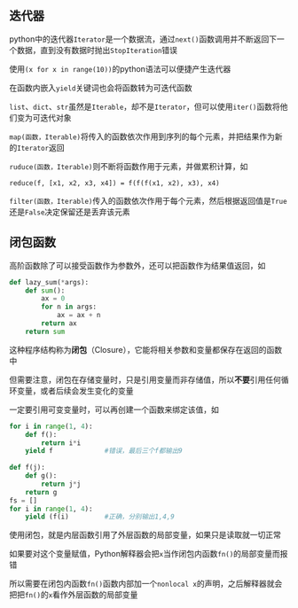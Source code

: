 ## 迭代器

python中的迭代器`Iterator`是一个数据流，通过`next()`函数调用并不断返回下一个数据，直到没有数据时抛出`StopIteration`错误

使用`(x for x in range(10))`的python语法可以便捷产生迭代器

在函数内嵌入`yield`关键词也会将函数转为可迭代函数

`list`、`dict`、`str`虽然是`Iterable`，却不是`Iterator`，但可以使用`iter()`函数将他们变为可迭代对象

`map(函数，Iterable)`将传入的函数依次作用到序列的每个元素，并把结果作为新的`Iterator`返回

`ruduce(函数，Iterable)`则不断将函数作用于元素，并做累积计算，如

`reduce(f, [x1, x2, x3, x4]) = f(f(f(x1, x2), x3), x4)`

`filter(函数，Iterable)`传入的函数依次作用于每个元素，然后根据返回值是`True`还是`False`决定保留还是丢弃该元素



## 闭包函数

高阶函数除了可以接受函数作为参数外，还可以把函数作为结果值返回，如

```python
def lazy_sum(*args):
    def sum():
        ax = 0
        for n in args:
            ax = ax + n
        return ax
    return sum
```

这种程序结构称为**闭包**（Closure），它能将相关参数和变量都保存在返回的函数中

但需要注意，闭包在存储变量时，只是引用变量而非存储值，所以**不要**引用任何循环变量，或者后续会发生变化的变量

一定要引用可变变量时，可以再创建一个函数来绑定该值，如

```python
for i in range(1, 4):
    def f():
    	return i*i
    yield f				#错误，最后三个f都输出9
   
def f(j):
    def g():
        return j*j
    return g
fs = []
for i in range(1, 4):
    yield (f(i)			#正确，分别输出1,4,9
```

使用闭包，就是内层函数引用了外层函数的局部变量，如果只是读取就一切正常

如果要对这个变量赋值，Python解释器会把`x`当作闭包内函数`fn()`的局部变量而报错

所以需要在闭包内函数`fn()`函数内部加一个`nonlocal x`的声明，之后解释器就会把把`fn()`的`x`看作外层函数的局部变量

